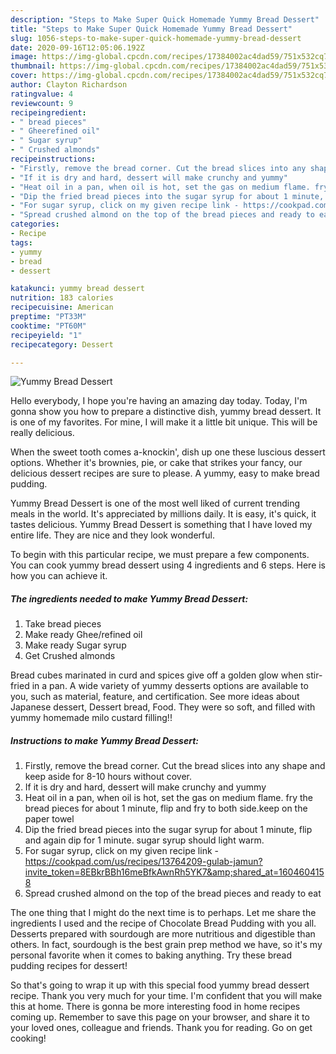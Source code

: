```yaml
---
description: "Steps to Make Super Quick Homemade Yummy Bread Dessert"
title: "Steps to Make Super Quick Homemade Yummy Bread Dessert"
slug: 1056-steps-to-make-super-quick-homemade-yummy-bread-dessert
date: 2020-09-16T12:05:06.192Z
image: https://img-global.cpcdn.com/recipes/17384002ac4dad59/751x532cq70/yummy-bread-dessert-recipe-main-photo.jpg
thumbnail: https://img-global.cpcdn.com/recipes/17384002ac4dad59/751x532cq70/yummy-bread-dessert-recipe-main-photo.jpg
cover: https://img-global.cpcdn.com/recipes/17384002ac4dad59/751x532cq70/yummy-bread-dessert-recipe-main-photo.jpg
author: Clayton Richardson
ratingvalue: 4
reviewcount: 9
recipeingredient:
- " bread pieces"
- " Gheerefined oil"
- " Sugar syrup"
- " Crushed almonds"
recipeinstructions:
- "Firstly, remove the bread corner. Cut the bread slices into any shape and keep aside for 8-10 hours without cover."
- "If it is dry and hard, dessert will make crunchy and yummy"
- "Heat oil in a pan, when oil is hot, set the gas on medium flame. fry the bread pieces for about 1 minute, flip and fry to both side.keep on the paper towel"
- "Dip the fried bread pieces into the sugar syrup for about 1 minute, flip and again dip for 1 minute. sugar syrup should light warm."
- "For sugar syrup, click on my given recipe link - https://cookpad.com/us/recipes/13764209-gulab-jamun?invite_token=8EBkrBBh16meBfkAwnRh5YK7&amp;shared_at=1604604158"
- "Spread crushed almond on the top of the bread pieces and ready to eat"
categories:
- Recipe
tags:
- yummy
- bread
- dessert

katakunci: yummy bread dessert 
nutrition: 183 calories
recipecuisine: American
preptime: "PT33M"
cooktime: "PT60M"
recipeyield: "1"
recipecategory: Dessert

---
```



![Yummy Bread Dessert](https://img-global.cpcdn.com/recipes/17384002ac4dad59/751x532cq70/yummy-bread-dessert-recipe-main-photo.jpg)

Hello everybody, I hope you're having an amazing day today. Today, I'm gonna show you how to prepare a distinctive dish, yummy bread dessert. It is one of my favorites. For mine, I will make it a little bit unique. This will be really delicious.

When the sweet tooth comes a-knockin&#39;, dish up one these luscious dessert options. Whether it&#39;s brownies, pie, or cake that strikes your fancy, our delicious dessert recipes are sure to please. A yummy, easy to make bread pudding.

Yummy Bread Dessert is one of the most well liked of current trending meals in the world. It's appreciated by millions daily. It is easy, it's quick, it tastes delicious. Yummy Bread Dessert is something that I have loved my entire life. They are nice and they look wonderful.


To begin with this particular recipe, we must prepare a few components. You can cook yummy bread dessert using 4 ingredients and 6 steps. Here is how you can achieve it.

<!--inarticleads1-->

##### The ingredients needed to make Yummy Bread Dessert:

1. Take  bread pieces
1. Make ready  Ghee/refined oil
1. Make ready  Sugar syrup
1. Get  Crushed almonds


Bread cubes marinated in curd and spices give off a golden glow when stir-fried in a pan. A wide variety of yummy desserts options are available to you, such as material, feature, and certification. See more ideas about Japanese dessert, Dessert bread, Food. They were so soft, and filled with yummy homemade milo custard filling!! 

<!--inarticleads2-->

##### Instructions to make Yummy Bread Dessert:

1. Firstly, remove the bread corner. Cut the bread slices into any shape and keep aside for 8-10 hours without cover.
1. If it is dry and hard, dessert will make crunchy and yummy
1. Heat oil in a pan, when oil is hot, set the gas on medium flame. fry the bread pieces for about 1 minute, flip and fry to both side.keep on the paper towel
1. Dip the fried bread pieces into the sugar syrup for about 1 minute, flip and again dip for 1 minute. sugar syrup should light warm.
1. For sugar syrup, click on my given recipe link - https://cookpad.com/us/recipes/13764209-gulab-jamun?invite_token=8EBkrBBh16meBfkAwnRh5YK7&amp;shared_at=1604604158
1. Spread crushed almond on the top of the bread pieces and ready to eat


The one thing that I might do the next time is to perhaps. Let me share the ingredients I used and the recipe of Chocolate Bread Pudding with you all. Desserts prepared with sourdough are more nutritious and digestible than others. In fact, sourdough is the best grain prep method we have, so it&#39;s my personal favorite when it comes to baking anything. Try these bread pudding recipes for dessert! 

So that's going to wrap it up with this special food yummy bread dessert recipe. Thank you very much for your time. I'm confident that you will make this at home. There is gonna be more interesting food in home recipes coming up. Remember to save this page on your browser, and share it to your loved ones, colleague and friends. Thank you for reading. Go on get cooking!
